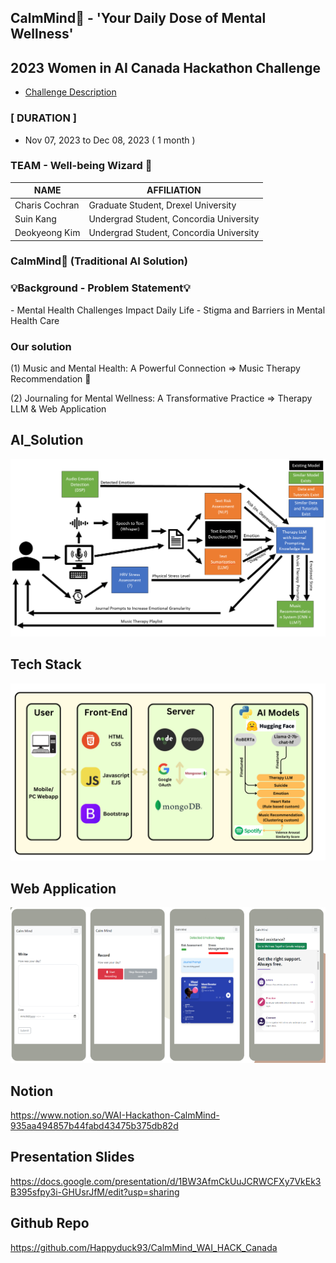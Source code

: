 ## CalmMind🌿 - 'Your Daily Dose of Mental Wellness'

## 2023 Women in AI Canada Hackathon Challenge
- [Challenge Description](https://www.womeninai.co/_files/ugd/878656_fa3000c258594eee9827520e11a4afc1.pdf)
  

### [ DURATION ]
- Nov 07, 2023 to Dec 08, 2023 ( 1 month )


### TEAM - Well-being Wizard 🔮

| NAME | AFFILIATION | 
| --- |  --- |  
| Charis Cochran | Graduate Student, Drexel University |  
| Suin Kang | Undergrad Student, Concordia University |  
| Deokyeong Kim | Undergrad Student, Concordia University |  


### CalmMind🌿 (Traditional AI Solution) 

<h3>💡Background - Problem Statement💡</h3>
- Mental Health Challenges Impact Daily Life 
- Stigma and Barriers in Mental Health Care


### Our solution

(1) Music and Mental Health: A Powerful Connection 
=> Music Therapy Recommendation 🎵

(2) Journaling for Mental Wellness: A Transformative Practice
=> Therapy LLM & Web Application



## AI_Solution

<img src="https://github.com/Happyduck93/CalmMind_WAI_HACK_Canada/blob/main/img/calm_mind_solution_approach.png" alt="solution_approach" width="700">



## Tech Stack
<img src="https://github.com/Happyduck93/CalmMind_WAI_HACK_Canada/blob/main/img/calm_mind_tech_stack.png" alt="tech stack" width="700">



## Web Application
<img src="https://github.com/Happyduck93/CalmMind_WAI_HACK_Canada/blob/main/img/calm_mind_wep.png" alt="web pages" width="700">


## Notion
https://www.notion.so/WAI-Hackathon-CalmMind-935aa494857b44fabd43475b375db82d


## Presentation Slides
https://docs.google.com/presentation/d/1BW3AfmCkUuJCRWCFXy7VkEk3B395sfpy3i-GHUsrJfM/edit?usp=sharing



## Github Repo
https://github.com/Happyduck93/CalmMind_WAI_HACK_Canada




